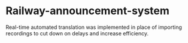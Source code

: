 # Railway-announcement-system
 Real-time automated translation was implemented in place of importing recordings to cut down on delays and increase efficiency.
